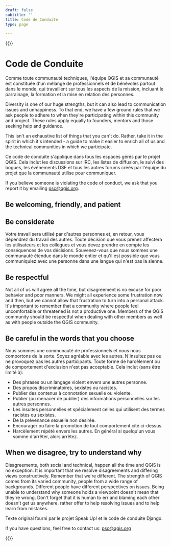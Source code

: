 ```yaml
---
draft: false
subtitle: ''
title: Code de Conduite
type: page

---
```

{{<content-start classes="content narrow" >}}
# Code de Conduite
Comme toute communauté techniques, l'équipe QGIS et sa communauté est constituée d'un mélange de professionnels et de bénévoles partout dans le monde, qui travaillent sur tous les aspects de la mission, incluant le parrainage, la formation et la mise en relation des personnes.

Diversity is one of our huge strengths, but it can also lead to communication issues and unhappiness. To that end, we have a few ground rules that we ask people to adhere to when they're participating within this community and project. These rules apply equally to founders, mentors and those seeking help and guidance.

This isn't an exhaustive list of things that you can't do. Rather, take it in the spirit in which it's intended - a guide to make it easier to enrich all of us and the technical communities in which we participate.

Ce code de conduite s'applique dans tous les espaces gérés par le projet QGIS. Cela inclut les discussions sur IRC, les listes de diffusion, le suivi des bogues, les événements DSF et tous les autres forums créés par l'équipe du projet que la communauté utilise pour communiquer.

If you believe someone is violating the code of conduct, we ask that you report it by emailing [psc@qgis.org](mailto:psc%40qgis.org).
## Be welcoming, friendly, and patient
## Be considerate
Votre travail sera utilisé par d'autres personnes et, en retour, vous dépendrez du travail des autres. Toute décision que vous prenez affectera les utilisateurs et les collègues et vous devez prendre en compte les conséquences de vos décisions. Souvenez-vous que nous sommes une communauté étendue dans le monde entier et qu'il est possible que vous communiquiez avec une personne dans une langue qui n'est pas la sienne.
## Be respectful
Not all of us will agree all the time, but disagreement is no excuse for poor behavior and poor manners. We might all experience some frustration now and then, but we cannot allow that frustration to turn into a personal attack. It's important to remember that a community where people feel uncomfortable or threatened is not a productive one. Members of the QGIS community should be respectful when dealing with other members as well as with people outside the QGIS community.
## Be careful in the words that you choose
Nous sommes une communauté de professionnels et nous nous comportons de la sorte. Soyez agréable avec les autres. N'insultez pas ou ne provoquez pas les autres participants. Toute forme de harcèlement ou de comportement d'exclusion n'est pas acceptable. Cela inclut (sans être limité à):
- Des phrases ou un langage violent envers une autres personne.
- Des propos discriminatoires, sexistes ou racistes.
- Publier des contenus à connotation sexuelle ou violente.
- Publier (ou menacer de publier) des informations personnelles sur les autres personnes.
- Les insultes personnelles et spécialement celles qui utilisent des termes racistes ou sexistes.
- De la prévenance sexuelle non désirée.
- Encourager ou faire la promotion de tout comportement cité ci-dessus.
- Harcèlement répété envers les autres. En général si quelqu'un vous somme d'arrêter, alors arrêtez.

## When we disagree, try to understand why
Disagreements, both social and technical, happen all the time and QGIS is no exception. It is important that we resolve disagreements and differing views constructively. Remember that we're different. The strength of QGIS comes from its varied community, people from a wide range of backgrounds. Different people have different perspectives on issues. Being unable to understand why someone holds a viewpoint doesn't mean that they're wrong. Don't forget that it is human to err and blaming each other doesn't get us anywhere, rather offer to help resolving issues and to help learn from mistakes.

Texte original fourni par le projet Speak Up! et le code de conduite Django.

If you have questions, feel free to contact us: [psc@qgis.org](mailto:psc%40qgis.org)

{{<content-end >}}
